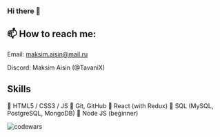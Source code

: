 ### Hi there 👋

## 📫 How to reach me:

Email: maksim.aisin@mail.ru

Discord: Maksim Aisin (@TavaniX)

## Skills
🌱 HTML5 / CSS3 / JS
🌱 Git, GitHub
🌱 React (with Redux)
🌱 SQL (MySQL, PostgreSQL, MongoDB)
🌱 Node JS (beginner)

![codewars](https://www.codewars.com/users/TavaniX/badges/smal)


<!--
**TavaniX/TavaniX** is a ✨ _special_ ✨ repository because its `README.md` (this file) appears on your GitHub profile.

Here are some ideas to get you started:

- 🔭 I’m currently working on ...
- 🌱 I’m currently learning ...
- 👯 I’m looking to collaborate on ...
- 🤔 I’m looking for help with ...
- 💬 Ask me about ...
- 📫 How to reach me: ...
- 😄 Pronouns: ...
- ⚡ Fun fact: ...
-->
